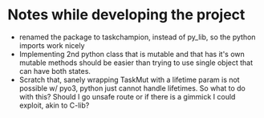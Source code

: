 # Notes while developing the project

- renamed the package to taskchampion, instead of py_lib, so the python imports work nicely
- Implementing 2nd python class that is mutable and that has it's own mutable methods should be easier than trying to use single object that can have both states.
- Scratch that, sanely wrapping TaskMut with a lifetime param is not possible w/ pyo3, python just cannot handle lifetimes. So what to do with this? Should I go unsafe route or if there is a gimmick I could exploit, akin to C-lib?
